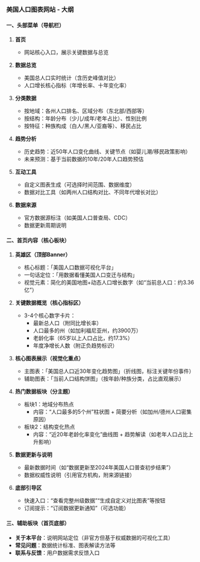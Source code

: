 ### 美国人口图表网站 - 大纲


#### 一、头部菜单（导航栏）
1. **首页**  
   - 网站核心入口，展示关键数据与总览

2. **数据总览**  
   - 美国总人口实时统计（含历史峰值对比）  
   - 人口增长核心指标（年增长率、十年变化率）

3. **分类数据**  
   - 按地域：各州人口排名、区域分布（东北部/西部等）  
   - 按结构：年龄分布（少儿/成年/老年占比）、性别比例  
   - 按特征：种族构成（白人/黑人/亚裔等）、移民占比  

4. **趋势分析**  
   - 历史趋势：近50年人口变化曲线、关键节点（如婴儿潮/移民政策影响）  
   - 未来预测：基于当前数据的10年/20年人口趋势预估  

5. **互动工具**  
   - 自定义图表生成（可选择时间范围、数据维度）  
   - 数据对比工具（如两州人口结构对比、不同年代增长对比）  

6. **数据来源**  
   - 官方数据源标注（如美国人口普查局、CDC）  
   - 数据更新周期说明  


#### 二、首页内容（核心板块）
1. **英雄区（顶部Banner）**  
   - 核心标题：「美国人口数据可视化平台」  
   - 一句话定位：「用数据看懂美国人口变迁与结构」  
   - 视觉元素：简化的美国地图+动态人口增长数字（如“当前总人口：约3.36亿”）  

2. **关键数据概览（核心指标区）**  
   - 3-4个核心数字卡片：  
     - 最新总人口（附同比增长率）  
     - 人口最多的州（如加利福尼亚州，约3900万）  
     - 老龄化率（65岁以上人口占比，约17.3%）  
     - 年度净增长人数（附正负趋势标识）  

3. **核心图表展示（视觉化重点）**  
   - 主图表：「美国总人口近30年变化趋势图」（折线图，标注关键年份事件）  
   - 辅助图表：「当前人口结构饼图」（按年龄/种族分类，占比直观展示）  

4. **热门数据板块（分主题）**  
   - 板块1：地域分布热点  
     - 内容：“人口最多的5个州”柱状图 + 简要分析（如加州/德州人口密集原因）  
   - 板块2：结构变化热点  
     - 内容：“近20年老龄化率变化”曲线图 + 趋势解读（如老年人口占比上升影响）  

5. **数据更新与说明**  
   - 最新数据时间（如“数据更新至2024年美国人口普查初步结果”）  
   - 数据权威性说明（引用官方机构，附来源链接）  

6. **底部引导区**  
   - 快速入口：“查看完整州级数据”“生成自定义对比图表”等按钮  
   - 订阅提示：“订阅数据更新通知”（可选功能）  


#### 三、辅助板块（首页底部）
- **关于本平台**：说明网站定位（非官方但基于权威数据的可视化工具）  
- **常见问题**：数据统计标准、图表解读方法等  
- **联系与反馈**：用户数据需求反馈入口